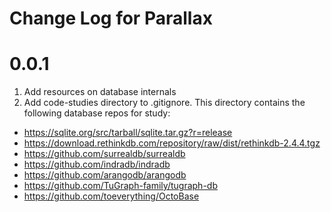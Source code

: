 # Change Log for Parallax

# 0.0.1

1. Add resources on database internals
2. Add code-studies directory to .gitignore. This directory contains the following database repos for study:
  - https://sqlite.org/src/tarball/sqlite.tar.gz?r=release
  - https://download.rethinkdb.com/repository/raw/dist/rethinkdb-2.4.4.tgz
  - https://github.com/surrealdb/surrealdb
  - https://github.com/indradb/indradb
  - https://github.com/arangodb/arangodb
  - https://github.com/TuGraph-family/tugraph-db
  - https://github.com/toeverything/OctoBase
  